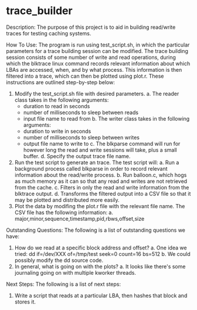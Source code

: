# trace_builder

Description:
The purpose of this project is to aid in building read/write traces for testing caching systems.    

How To Use:
The program is run using test_script.sh, in which the particular parameters for a trace building session can be modified.  The trace building session consists of some number of write and read operations, during which the blktrace linux command records relevant information about which LBAs are accessed, when, and by what process.  This information is then filtered into a trace, which can then be plotted using plot.r.  These instructions are outlined step-by-step below:

  1. Modify the test_script.sh file with desired parameters.
    a. The reader class takes in the following arguments:
      - duration to read in seconds
      - number of milliseconds to sleep between reads
      - input file name to read from
    b. The writer class takes in the following arguments:
      - duration to write in seconds
      - number of milliseconds to sleep between writes
      - output file name to write to
    c. The blkparse command will run for however long the read and write sessions will take, plus a small buffer.
    d. Specify the output trace file name.
  2. Run the test script to generate an trace.  The test script will:
    a. Run a background process called blkparse in order to record relevant information about the read/write process.
    b. Run balloon.c, which hogs as much memory as it can so that any read and writes are not retrieved from the cache.
    c. Filters in only the read and write information from the blktrace output.
    d. Transforms the filtered output into a CSV file so that it may be plotted and distributed more easily.
  3. Plot the data by modifing the plot.r file with the relevant file name.  The CSV file has the following information:
    a. major,minor,sequence,timestamp,pid,rbws,offset,size
    
Outstanding Questions:
The following is a list of outstanding questions we have:
  1. How do we read at a specific block address and offset?
    a. One idea we tried: dd if=/dev/XXX of=/tmp/test seek=0 count=16 bs=512
    b. We could possibly modify the dd source code.
  2. In general, what is going on with the plots?
    a. It looks like there's some journaling going on with multiple kworker threads.
    
Next Steps:
The following is a list of next steps:
  1. Write a script that reads at a particular LBA, then hashes that block and stores it. 
  

       
